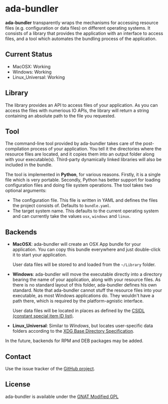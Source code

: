 # ada-bundler

**ada-bundler** transparently wraps the mechanisms for accessing resource files (e.g. configuration or data files) on different operating systems. It consists of a library
that provides the application with an interface to access files, and a tool which
automates the bundling process of the application.

## Current Status

 * MacOSX: Working
 * Windows: Working
 * Linux_Universal: Working

## Library

The library provides an API to access files of your application. As you can access the
files with numerious IO APIs, the library will return a string containing an absolute
path to the file you requested.

## Tool

The command-line tool provided by ada-bundler takes care of the post-compilation
process of your application. You tell it the directories where the resource files
are located, and it copies them into an output folder along with your executable(s).
Third-party dynamically linked libraries will also be included in the bundle.

The tool is implemented in **Python**, for various reasons. Firstly, it is a single
file which is very portable. Secondly, Python has better support for loading configuration
files and doing file system operations. The tool takes two optional arguments:

 * The configuration file. This file is written in YAML and defines the files the
   project consists of. Defaults to `bundle.yaml`.
 * The target system name. This defaults to the current operating system and can
   currently take the values `osx`, `windows` and `linux`.

## Backends

 * __MacOSX__: ada-bundler will create an OSX App bundle for your application. You can
   copy this bundle everywhere and just double-click it to start your
   application.
           
   User data files will be stored to and loaded from the 
   `~/Library` folder.
 * __Windows__: ada-bundler will move the executable directly into a directory bearing
   the name of your application, along with your resource files. As there is no standard
   layout of this folder, ada-bundler defines his own standard. Note that ada-bundler
   cannot stuff the resource files into your executable, as most Windows applications
   do. They wouldn't have a path there, which is required by the platform-agnistic
   interface.
            
   User data files will be located in places as defined by the 
   [CSIDL (constant special item ID list)][1].
 * __Linux_Universal__: Similar to _Windows_, but locates user-specific data folders
   according to the [XDG Base Directory Specification][2].

In the future, backends for RPM and DEB packages may be added.

## Contact

Use the issue tracker of the [GitHub project][3].

## License

ada-bundler is available under the [GNAT Modified GPL][4]


 [1]: http://msdn.microsoft.com/en-us/library/bb762494.aspx
 [2]: http://standards.freedesktop.org/basedir-spec/basedir-spec-latest.html
 [3]: https://github.com/flyx86/ada-bundler
 [4]: http://en.wikipedia.org/wiki/GNAT_Modified_General_Public_License